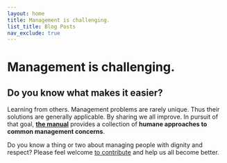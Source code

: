 ```yaml
---
layout: home
title: Management is challenging.
list_title: Blog Posts
nav_exclude: true
---
```

# Management is challenging.

## Do you know what makes it easier?

Learning from others. Management problems are rarely unique. Thus their solutions are 
generally applicable. By sharing we all improve. In pursuit of that goal, 
[**the manual**](/manual/) provides a collection of **humane approaches 
to common management concerns**. 

Do you know a thing or two about managing people with dignity and respect? 
Please feel welcome [to contribute](https://github.com/jpease/timogin/) and help us all become better.
